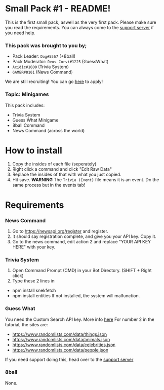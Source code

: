 # Small Pack #1 - README!
This is the first small pack, aswell as the very first pack.
Please make sure you read the requirements. You can always come to the [support server](https://discord.gg/FMUMPdn) if you need help.

### This pack was brought to you by;
- Pack Leader: `Dog#5567` (+8ball)
- Pack Moderator: `Deus Corvi#1225` (GuessWhat)
- `Acidic#1600` (Trivia System)
- `GAMER#0101` (News Command)

We are still recruiting! You can go [here](https://docs.google.com/forms/d/e/1FAIpQLSd1NN_gU7oa4yHMx14B5zzzjFsdPnUlmd_MB7F3mpj-U2KrHQ/viewform) to apply!

### Topic: Minigames
This pack includes:
- Trivia System
- Guess What Minigame
- 8ball Command
- News Command (across the world)

# How to install
1. Copy the insides of each file (seperately)
2. Right click a command and click "Edit Raw Data"
3. Replace the insides of that with what you just copied.
4. Hit save.
**WARNING** The `Trivia (Event)` file means it is an event. Do the same process but in the events tab!

# Requirements

### News Command
1. Go to https://newsapi.org/register and register.
2. It should say registration complete, and give you your API key. Copy it.
3. Go to the news command, edit action 2 and replace "YOUR API KEY HERE" with your key.

### Trivia System
1. Open Command Prompt (CMD) in your Bot Directory. (SHIFT + Right click)
2. Type these 2 lines in
- npm install snekfetch
- npm install entities
If not installed, the system will malfunction.

### Guess What
You need the Custom Search API key. More info [here](https://developers.google.com/custom-search/docs/tutorial/creatingcse)
For number 2 in the tutorial, the sites are:
- https://www.randomlists.com/data/things.json
- https://www.randomlists.com/data/animals.json
- https://www.randomlists.com/data/celebrities.json
- https://www.randomlists.com/data/people.json

If you need support doing this, head over to the [support server](https://discord.gg/FMUMPdn)
### 8ball
None.



